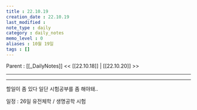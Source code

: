 ```yaml
---
title : 22.10.19
creation_date : 22.10.19
last_modified :
note_type : daily
category : daily_notes
memo_level : 0
aliases : 10월 19일
tags : []
---
```

Parent : [[_DailyNotes]]
<< [[22.10.18]] | [[22.10.20]] >>

---


---
할일이 좀 있다
일단 시험공부를 좀 해야돼..

일정 :  26일 유전체학 / 생명공학 시험

